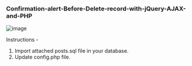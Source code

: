 ### Confirmation-alert-Before-Delete-record-with-jQuery-AJAX-and-PHP

![image](https://user-images.githubusercontent.com/29988949/93689445-6a577e00-fa83-11ea-80dc-dc6717329ef2.png)



Instructions -

1. Import attached posts.sql file in your database.
2. Update config.php file.